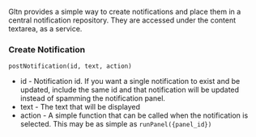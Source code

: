 Gltn provides a simple way to create notifications and place them in a central notification repository. They are accessed under the content textarea, as a service.

### Create Notification
`postNotification(id, text, action)`

* id - Notification id. If you want a single notification to exist and be updated, include the same id and that notification will be updated instead of spamming the notification panel.
* text - The text that will be displayed
* action - A simple function that can be called when the notification is selected. This may be as simple as `runPanel({panel_id})`